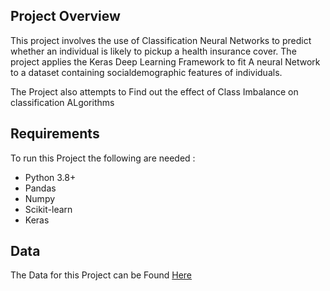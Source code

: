 ## Project Overview
This project involves the use of Classification Neural Networks to predict whether an individual is likely to pickup a health insurance cover. The 
project applies the Keras Deep Learning Framework to fit A neural Network to a dataset containing socialdemographic features of individuals.

The Project also attempts to Find out the effect of Class Imbalance on classification ALgorithms

## Requirements
To run this Project the following are needed :
- Python 3.8+
- Pandas
- Numpy
- Scikit-learn
- Keras

## Data
The Data for this Project can be Found [Here](https://drive.google.com/file/d/1M3uBEQRBbWqdOMCshsyP4dDGrGd_ARkX/view?usp=share_link)

